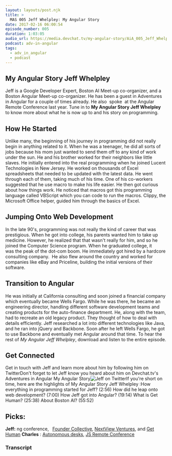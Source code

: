 ```yaml
---
layout: layouts/post.njk
title: >
  MAS 005 Jeff Whelpley: My Angular Story
date: 2017-02-16 06:00:54
episode_number: 005
duration: 1:03:05
audio_url: https://media.devchat.tv/my-angular-story/AiA_005_Jeff_Whelpley.mp3
podcast: adv-in-angular
tags:
  - adv_in_angular
  - podcast
---
```


## My Angular Story&nbsp;Jeff Whelpley

Jeff is a Google Developer Expert, Boston AI Meet-up co-organizer, and a Boston Angular Meet-up co-organizer. He has been a guest in Adventures in Angular for a couple of times already. He also &nbsp;spoke &nbsp;at the Angular Remote Conference last year.&nbsp;Tune&nbsp;in&nbsp;to **My Angular Story Jeff Whelpley&nbsp;** to know more about what he is now up to and his story on programming.

## How He Started

Unlike many, the beginning of his journey in programming did not really begin in anything related to it. When he was a teenager,&nbsp;he did all sorts of jobs because his mom just wanted to send them off to any kind of work under the sun. He and his brother worked for their neighbors like little slaves. He&nbsp;initially entered into the real programming when he joined Lucent Technologies in New Jersey. He worked on thousands of Excel spreadsheets that needed to be updated with the latest data.&nbsp;He went through each of them, taking much of his time. One of his co-workers suggested that he use macro to make his life easier. He then got curious about how things work. He noticed that macros got this programming language called VBScript which you can code to run the macros. Clippy, the Microsoft Office helper, guided him through the basics of Excel.

## Jumping Onto Web Development

In the late 90's, programming was not really the kind of career that was prestigious. When he got into college, his parents wanted him to take up medicine. However, he realized that that&nbsp;wasn't really for him, and so he joined the Computer Science program. When he graduated college, it was&nbsp;the peak of the dot-com boom. He immediately got hired by a hardcore consulting company. &nbsp;He also flew around the country and worked for companies like eBay and Priceline, building the initial versions of their software.

## Transition to Angular

He was initially at California consulting and soon joined a financial company which eventually became Wells Fargo. While he was there, he became an engineering director, handling different software development teams and creating products for the auto-finance department. He, along with the team, had to recreate an old legacy product. They thought of how to deal with details efficiently. Jeff researched a lot into different technologies like Java, and he ran into jQuery and Backbone.&nbsp;Soon after he left Wells Fargo, he got to use Backbone and eventually met Angular around that time. To hear the rest of&nbsp;_My Angular Jeff Whelpley_, download and listen&nbsp;to the entire episode.

## Get Connected

Get in touch&nbsp;with Jeff&nbsp;and learn more about him by following him on TwitterDon't forget to let Jeff know you heard about him on Devchat.tv's Adventures in Angular My Angular Story![Jeff on Twitter](https://twitter.com/jeffwhelpley)If you're short on time, here are the highlights of&nbsp;My Angular Story Jeff Whelpley :How everything in programming started for Jeff? (2:56) How did he leap onto web development?&nbsp;(7:00) How Jeff got into Angular?&nbsp;(19:14) What is Get Human? (25:38) About Boston AI? (55:52)

## Picks:

**Jeff:** ng conference, **&nbsp;** [Founder Collective](https://www.foundercollective.com/), [NextView Ventures](https://nextviewventures.com/), and [Get Human](https://gethuman.com/) **Charles** : [Autonomous desks](https://www.autonomous.ai/), [JS Remote Conference](https://devchat.tv/conferences/js-remote-conf-2017)

### Transcript
